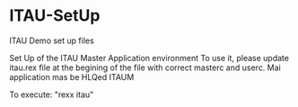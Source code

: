 # ITAU-SetUp
ITAU Demo set up files

Set Up of the ITAU Master Application environment
To use it, please update itau.rex file at the begining of the file with 
 correct masterc and userc. 
Mai application mas be HLQed ITAUM

To execute: "rexx itau"
